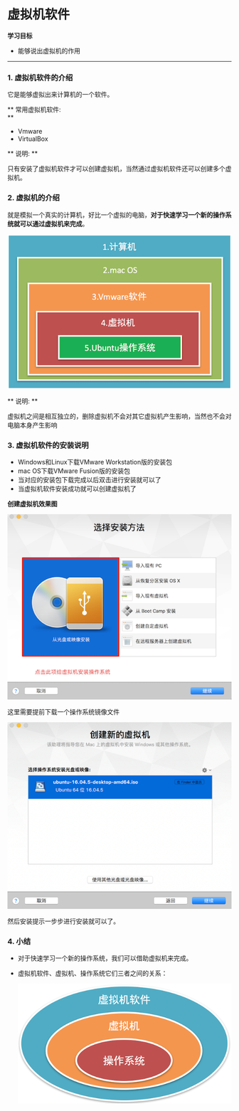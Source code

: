 # 虚拟机软件

**学习目标**

* 能够说出虚拟机的作用

---

### 1. 虚拟机软件的介绍

它是能够虚拟出来计算机的一个软件。

** 常用虚拟机软件:  
**

* Vmware
* VirtualBox

** 说明: **

只有安装了虚拟机软件才可以创建虚拟机，当然通过虚拟机软件还可以创建多个虚拟机。

### 2. 虚拟机的介绍

就是模拟一个真实的计算机，好比一个虚拟的电脑，**对于快速学习一个新的操作系统就可以通过虚拟机来完成**。

![虚拟机](/linux基础命令/imgs/xnjzy.png)

** 说明: **

虚拟机之间是相互独立的，删除虚拟机不会对其它虚拟机产生影响，当然也不会对电脑本身产生影响

### 3. 虚拟机软件的安装说明

* Windows和Linux下载VMware Workstation版的安装包
* mac OS下载VMware Fusion版的安装包
* 当对应的安装包下载完成以后双击进行安装就可以了
* 当虚拟机软件安装成功就可以创建虚拟机了

**创建虚拟机效果图**

![安装操作系统](/linux基础命令/imgs/azczxt.png)

这里需要提前下载一个操作系统镜像文件

![安装操作系统](/linux基础命令/imgs/czxtxz.png)

然后安装提示一步步进行安装就可以了。

### 4. 小结

* 对于快速学习一个新的操作系统，我们可以借助虚拟机来完成。
* 虚拟机软件、虚拟机、操作系统它们三者之间的关系： 

    ![关系图](/linux基础命令/imgs/gx.png)









